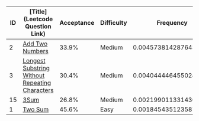 |ID|[Title](Leetcode Question Link)|Acceptance|Difficulty|Frequency|
|----|-----|----|---|---|
|2|[Add Two Numbers]( https://leetcode.com/problems/add-two-numbers)|33.9%|Medium|0.004573814287643114|
|3|[Longest Substring Without Repeating Characters]( https://leetcode.com/problems/longest-substring-without-repeating-characters)|30.4%|Medium|0.0040444464550240785|
|15|[3Sum]( https://leetcode.com/problems/3sum)|26.8%|Medium|0.0021990113314367685|
|1|[Two Sum]( https://leetcode.com/problems/two-sum)|45.6%|Easy|0.00184543512358731|
